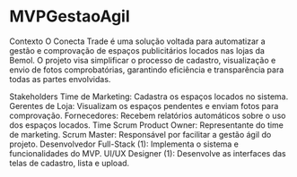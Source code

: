 # MVPGestaoAgil

Contexto
O Conecta Trade é uma solução voltada para automatizar a gestão e comprovação de espaços publicitários locados nas lojas da Bemol. O projeto visa simplificar o processo de cadastro, visualização e envio de fotos comprobatórias, garantindo eficiência e transparência para todas as partes envolvidas.

Stakeholders
Time de Marketing: Cadastra os espaços locados no sistema.
Gerentes de Loja: Visualizam os espaços pendentes e enviam fotos para comprovação.
Fornecedores: Recebem relatórios automáticos sobre o uso dos espaços locados.
Time Scrum
Product Owner: Representante do time de marketing.
Scrum Master: Responsável por facilitar a gestão ágil do projeto.
Desenvolvedor Full-Stack (1): Implementa o sistema e funcionalidades do MVP.
UI/UX Designer (1): Desenvolve as interfaces das telas de cadastro, lista e upload.
